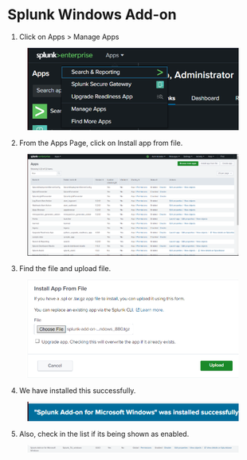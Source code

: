 # Splunk Windows Add-on



1. Click on Apps > Manage Apps

<figure><img src="../.gitbook/assets/image (5) (1).png" alt=""><figcaption></figcaption></figure>

2. From the Apps Page, click on Install app from file.

<figure><img src="../.gitbook/assets/image (6) (1).png" alt=""><figcaption></figcaption></figure>

3. Find the file and upload file.

<figure><img src="../.gitbook/assets/image (7) (1).png" alt=""><figcaption></figcaption></figure>

4. We have installed this successfully.

<figure><img src="../.gitbook/assets/image (8).png" alt=""><figcaption></figcaption></figure>

5. Also, check in the list if its being shown as enabled.

<figure><img src="../.gitbook/assets/image (9).png" alt=""><figcaption></figcaption></figure>
